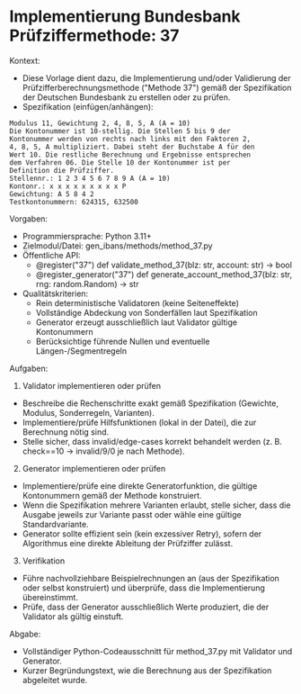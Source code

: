 # Implementierung Bundesbank Prüfziffermethode: 37

Kontext:
- Diese Vorlage dient dazu, die Implementierung und/oder Validierung der Prüfzifferberechnungsmethode ("Methode 37") gemäß der Spezifikation der Deutschen Bundesbank zu erstellen oder zu prüfen.
- Spezifikation (einfügen/anhängen):

```Text
Modulus 11, Gewichtung 2, 4, 8, 5, A (A = 10)
Die Kontonummer ist 10-stellig. Die Stellen 5 bis 9 der
Kontonummer werden von rechts nach links mit den Faktoren 2,
4, 8, 5, A multipliziert. Dabei steht der Buchstabe A für den
Wert 10. Die restliche Berechnung und Ergebnisse entsprechen
dem Verfahren 06. Die Stelle 10 der Kontonummer ist per
Definition die Prüfziffer.
Stellennr.: 1 2 3 4 5 6 7 8 9 A (A = 10)
Kontonr.: x x x x x x x x x P
Gewichtung: A 5 8 4 2
Testkontonummern: 624315, 632500
```

Vorgaben:
- Programmiersprache: Python 3.11+
- Zielmodul/Datei: gen_ibans/methods/method_37.py
- Öffentliche API:
  - @register("37") def validate_method_37(blz: str, account: str) -> bool
  - @register_generator("37") def generate_account_method_37(blz: str, rng: random.Random) -> str
- Qualitätskriterien:
  - Rein deterministische Validatoren (keine Seiteneffekte)
  - Vollständige Abdeckung von Sonderfällen laut Spezifikation
  - Generator erzeugt ausschließlich laut Validator gültige Kontonummern
  - Berücksichtige führende Nullen und eventuelle Längen-/Segmentregeln

Aufgaben:
1) Validator implementieren oder prüfen
- Beschreibe die Rechenschritte exakt gemäß Spezifikation (Gewichte, Modulus, Sonderregeln, Varianten).
- Implementiere/prüfe Hilfsfunktionen (lokal in der Datei), die zur Berechnung nötig sind.
- Stelle sicher, dass invalid/edge-cases korrekt behandelt werden (z. B. check==10 -> invalid/9/0 je nach Methode).

2) Generator implementieren oder prüfen
- Implementiere/prüfe eine direkte Generatorfunktion, die gültige Kontonummern gemäß der Methode konstruiert.
- Wenn die Spezifikation mehrere Varianten erlaubt, stelle sicher, dass die Ausgabe jeweils zur Variante passt oder wähle eine gültige Standardvariante.
- Generator sollte effizient sein (kein exzessiver Retry), sofern der Algorithmus eine direkte Ableitung der Prüfziffer zulässt.

3) Verifikation
- Führe nachvollziehbare Beispielrechnungen an (aus der Spezifikation oder selbst konstruiert) und überprüfe, dass die Implementierung übereinstimmt.
- Prüfe, dass der Generator ausschließlich Werte produziert, die der Validator als gültig einstuft.

Abgabe:
- Vollständiger Python-Codeausschnitt für method_37.py mit Validator und Generator.
- Kurzer Begründungstext, wie die Berechnung aus der Spezifikation abgeleitet wurde.